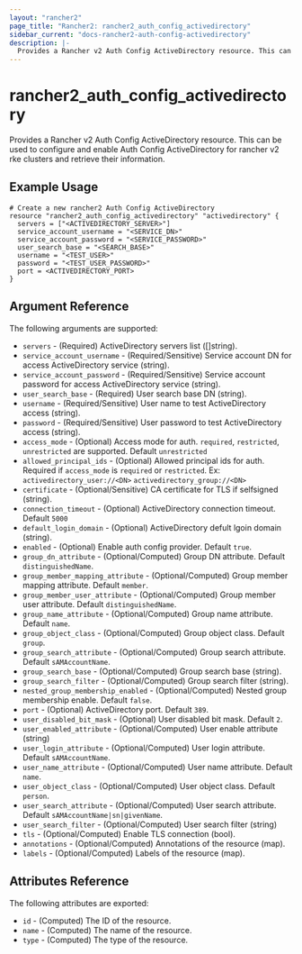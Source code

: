 ```yaml
---
layout: "rancher2"
page_title: "Rancher2: rancher2_auth_config_activedirectory"
sidebar_current: "docs-rancher2-auth-config-activedirectory"
description: |-
  Provides a Rancher v2 Auth Config ActiveDirectory resource. This can be used to configure and enable Auth Config ActiveDirectory for rancher v2 rke clusters and retrieve their information.
---
```


# rancher2\_auth\_config\_activedirectory

Provides a Rancher v2 Auth Config ActiveDirectory resource. This can be used to configure and enable Auth Config ActiveDirectory for rancher v2 rke clusters and retrieve their information.

## Example Usage

```hcl
# Create a new rancher2 Auth Config ActiveDirectory
resource "rancher2_auth_config_activedirectory" "activedirectory" {
  servers = ["<ACTIVEDIRECTORY_SERVER>"]
  service_account_username = "<SERVICE_DN>"
  service_account_password = "<SERVICE_PASSWORD>"
  user_search_base = "<SEARCH_BASE>"
  username = "<TEST_USER>"
  password = "<TEST_USER_PASSWORD>"
  port = <ACTIVEDIRECTORY_PORT>
}
```

## Argument Reference

The following arguments are supported:

* `servers` - (Required) ActiveDirectory servers list ([]string).
* `service_account_username` - (Required/Sensitive) Service account DN for access ActiveDirectory service (string).
* `service_account_password` - (Required/Sensitive) Service account password for access ActiveDirectory service (string).
* `user_search_base` - (Required) User search base DN (string).
* `username` - (Required/Sensitive) User name to test ActiveDirectory access (string).
* `password` - (Required/Sensitive) User password to test ActiveDirectory access (string).
* `access_mode` - (Optional) Access mode for auth. `required`, `restricted`, `unrestricted` are supported. Default `unrestricted`
* `allowed_principal_ids` - (Optional) Allowed principal ids for auth. Required if `access_mode` is `required` or `restricted`. Ex: `activedirectory_user://<DN>`  `activedirectory_group://<DN>`
* `certificate` - (Optional/Sensitive) CA certificate for TLS if selfsigned (string).
* `connection_timeout` - (Optional) ActiveDirectory connection timeout. Default `5000`
* `default_login_domain` - (Optional) ActiveDirectory defult lgoin domain (string).
* `enabled` - (Optional) Enable auth config provider. Default `true`.
* `group_dn_attribute` - (Optional/Computed) Group DN attribute. Default `distinguishedName`.
* `group_member_mapping_attribute` - (Optional/Computed) Group member mapping attribute. Default `member`.
* `group_member_user_attribute` - (Optional/Computed) Group member user attribute. Default `distinguishedName`.
* `group_name_attribute` - (Optional/Computed) Group name attribute. Default `name`.
* `group_object_class` - (Optional/Computed) Group object class. Default `group`.
* `group_search_attribute` - (Optional/Computed) Group search attribute. Default `sAMAccountName`.
* `group_search_base` - (Optional/Computed) Group search base (string).
* `group_search_filter` - (Optional/Computed) Group search filter (string).
* `nested_group_membership_enabled` - (Optional/Computed) Nested group membership enable. Default `false`.
* `port` - (Optional) ActiveDirectory port. Default `389`.
* `user_disabled_bit_mask` - (Optional) User disabled bit mask. Default `2`.
* `user_enabled_attribute` - (Optional/Computed) User enable attribute (string)
* `user_login_attribute` - (Optional/Computed) User login attribute. Default `sAMAccountName`.
* `user_name_attribute` - (Optional/Computed) User name attribute. Default `name`.
* `user_object_class` - (Optional/Computed) User object class. Default `person`.
* `user_search_attribute` - (Optional/Computed) User search attribute. Default `sAMAccountName|sn|givenName`.
* `user_search_filter` - (Optional/Computed) User search filter (string)
* `tls` - (Optional/Computed) Enable TLS connection (bool).
* `annotations` - (Optional/Computed) Annotations of the resource (map).
* `labels` - (Optional/Computed) Labels of the resource (map).
                

## Attributes Reference

The following attributes are exported:

* `id` - (Computed) The ID of the resource.
* `name` - (Computed) The name of the resource.
* `type` - (Computed) The type of the resource.

